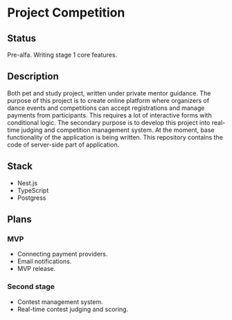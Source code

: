 # Project Competition

## Status
Pre-alfa. Writing stage 1 core features.

## Description
Both pet and study project, written under private mentor guidance. The purpose of this project is to create online platform where organizers of dance events and competitions can accept registrations and manage payments from participants. This requires a lot of interactive forms with conditional logic. The secondary purpose is to develop this project into real-time judging and competition management system. At the moment, base functionality of the application is being written. This repository contains the code of server-side part of application.

## Stack
- Nest.js
- TypeScript
- Postgress

## Plans
### MVP
- Connecting payment providers.
- Email notifications.
- MVP release. 
### Second stage
- Contest management system.
- Real-time contest judging and scoring.
